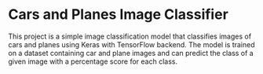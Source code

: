 # Cars and Planes Image Classifier

This project is a simple image classification model that classifies images of cars and planes using Keras with TensorFlow backend. The model is trained on a dataset containing car and plane images and can predict the class of a given image with a percentage score for each class.

